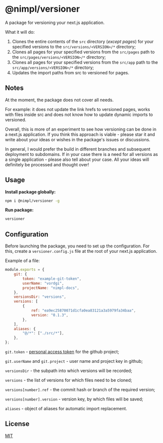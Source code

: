 # @nimpl/versioner

A package for versioning your next.js application.

What it will do:

1. Clones the entire contents of the `src` directory (*except pages*) for your specified versions to the `src/versions/<VERSION>/*` directory;
1. Clones all pages for your specified versions from the `src/pages` path to the `src/pages/versions/<VERSION>/*` directory;
1. Clones all pages for your specified versions from the `src/app` path to the `src/app/versions/<VERSION>/*` directory;
1. Updates the import paths from src to versioned for pages.

## Notes

At the moment, the package does not cover all needs.

For example: it does not update the link hrefs to versioned pages, works with files inside src and does not know how to update dynamic imports to versioned.

Overall, this is more of an experiment to see how versioning can be done in a next.js application. If you think this approach is viable - please star it and write about your ideas or wishes in the package's issues or discussions.

In general, I would prefer the build in different branches and subsequent deployment to subdomains. If in your case there is a need for all versions as a single application - please also tell about your case. All your ideas will definitely be processed and thought over!

## Usage

**Install package globally:**
```bash
npm i @nimpl/versioner -g
```

**Run package:**
```bash
versioner
```

## Configuration

Before launching the package, you need to set up the configuration. For this, create a `versioner.config.js` file at the root of your next.js application.

Example of a file:
```js
module.exports = {
    git: {
        token: "example-git-token",
        userName: "vordgi",
        projectName: "nimpl-docs",
    },
    versionsDir: "versions",
    versions: [
        {
            ref: "ea9ec25870071d1cfa0ea83121a3a5979fa34baa",
            version: "0.1.3",
        },
    ],
    aliases: {
        "@/*": ["./src/*"],
    },
};
```

`git.token` - [personal access token](https://docs.github.com/en/rest/authentication/authenticating-to-the-rest-api#authenticating-with-a-personal-access-token) for the github project;

`git.userName` and `git.project` - user name and project key in github;

`versionsDir` - the subpath into which versions will be recorded;

`versions` - the list of versions for which files need to be cloned;

`versions[number].ref` - the commit hash or branch of the required version;

`versions[number].version` - version key, by which files will be saved;

`aliases` - object of aliases for automatic import replacement.

## License

[MIT](https://github.com/vordgi/nimpl-versioner/blob/main/LICENSE)

